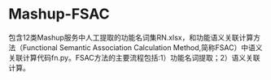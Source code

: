 # Mashup-FSAC
包含12类Mashup服务中人工提取的功能名词集RN.xlsx，和功能语义关联计算方法（Functional Semantic Association Calculation Method,简称FSAC）中语义关联计算代码fn.py。FSAC方法的主要流程包括:1）功能名词提取；2）语义关联计算。

